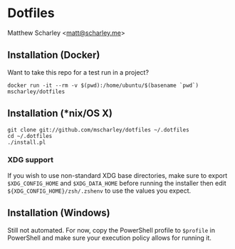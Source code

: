 # Dotfiles

Matthew Scharley \<matt@scharley.me\>

## Installation (Docker)

Want to take this repo for a test run in a project?

    docker run -it --rm -v $(pwd):/home/ubuntu/$(basename `pwd`) mscharley/dotfiles

## Installation (\*nix/OS X)

    git clone git://github.com/mscharley/dotfiles ~/.dotfiles
    cd ~/.dotfiles
    ./install.pl

### XDG support

If you wish to use non-standard XDG base directories, make sure to export `$XDG_CONFIG_HOME` and `$XDG_DATA_HOME` before running the installer then edit `${XDG_CONFIG_HOME}/zsh/.zshenv` to use the values you expect.

## Installation (Windows)

Still not automated. For now, copy the PowerShell profile to `$profile` in PowerShell
and make sure your execution policy allows for running it.
